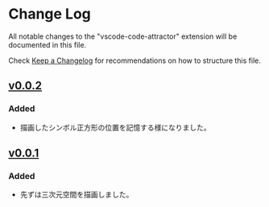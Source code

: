 # Change Log

All notable changes to the "vscode-code-attractor" extension will be documented in this file.

Check [Keep a Changelog](http://keepachangelog.com/) for recommendations on how to structure this file.

## [v0.0.2](https://github.com/suzukimitsuru/vscode-code-attractor/releases/tag/v0.0.2)

### Added

- 描画したシンボル正方形の位置を記憶する様になりました。

## [v0.0.1](https://github.com/suzukimitsuru/vscode-code-attractor/releases/tag/v0.0.1)

### Added

- 先ずは三次元空間を描画しました。
